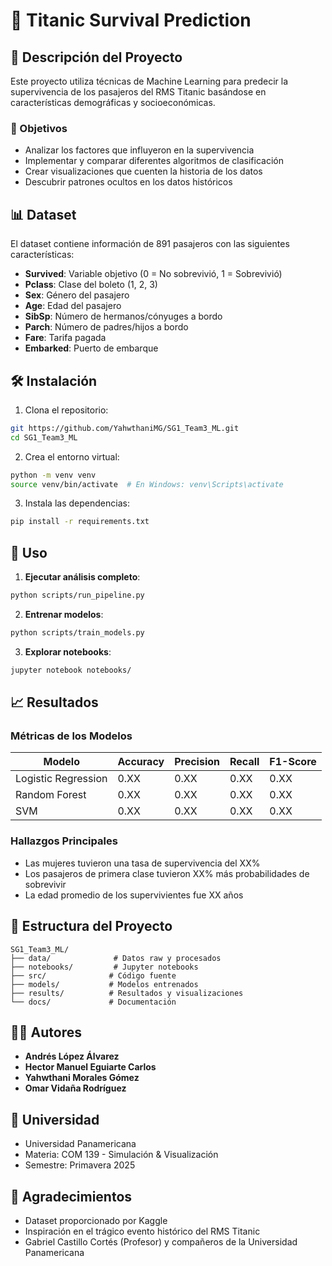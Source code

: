 # 🚢 Titanic Survival Prediction

## 📖 Descripción del Proyecto

Este proyecto utiliza técnicas de Machine Learning para predecir la supervivencia de los pasajeros del RMS Titanic basándose en características demográficas y socioeconómicas.

### 🎯 Objetivos
- Analizar los factores que influyeron en la supervivencia
- Implementar y comparar diferentes algoritmos de clasificación
- Crear visualizaciones que cuenten la historia de los datos
- Descubrir patrones ocultos en los datos históricos

## 📊 Dataset

El dataset contiene información de 891 pasajeros con las siguientes características:
- **Survived**: Variable objetivo (0 = No sobrevivió, 1 = Sobrevivió)
- **Pclass**: Clase del boleto (1, 2, 3)
- **Sex**: Género del pasajero
- **Age**: Edad del pasajero
- **SibSp**: Número de hermanos/cónyuges a bordo
- **Parch**: Número de padres/hijos a bordo
- **Fare**: Tarifa pagada
- **Embarked**: Puerto de embarque

## 🛠️ Instalación

1. Clona el repositorio:
```bash
git https://github.com/YahwthaniMG/SG1_Team3_ML.git
cd SG1_Team3_ML
```

2. Crea el entorno virtual:
```bash
python -m venv venv
source venv/bin/activate  # En Windows: venv\Scripts\activate
```

3. Instala las dependencias:
```bash
pip install -r requirements.txt
```

## 🚀 Uso

1. **Ejecutar análisis completo**:
```bash
python scripts/run_pipeline.py
```

2. **Entrenar modelos**:
```bash
python scripts/train_models.py
```

3. **Explorar notebooks**:
```bash
jupyter notebook notebooks/
```

## 📈 Resultados

### Métricas de los Modelos
| Modelo | Accuracy | Precision | Recall | F1-Score |
|--------|----------|-----------|--------|----------|
| Logistic Regression | 0.XX | 0.XX | 0.XX | 0.XX |
| Random Forest | 0.XX | 0.XX | 0.XX | 0.XX |
| SVM | 0.XX | 0.XX | 0.XX | 0.XX |

### Hallazgos Principales
- Las mujeres tuvieron una tasa de supervivencia del XX%
- Los pasajeros de primera clase tuvieron XX% más probabilidades de sobrevivir
- La edad promedio de los supervivientes fue XX años

## 📁 Estructura del Proyecto

```
SG1_Team3_ML/
├── data/              # Datos raw y procesados
├── notebooks/         # Jupyter notebooks
├── src/              # Código fuente
├── models/           # Modelos entrenados
├── results/          # Resultados y visualizaciones
└── docs/             # Documentación
```


## 👨‍🎓 Autores

- **Andrés López Álvarez**
- **Hector Manuel Eguiarte Carlos**
- **Yahwthani Morales Gómez**
- **Omar Vidaña Rodríguez**

##  🏫 Universidad
- Universidad Panamericana
- Materia: COM 139 - Simulación & Visualización
- Semestre: Primavera 2025

## 🙏 Agradecimientos

- Dataset proporcionado por Kaggle
- Inspiración en el trágico evento histórico del RMS Titanic
-  Gabriel Castillo Cortés (Profesor)  y compañeros de la Universidad Panamericana